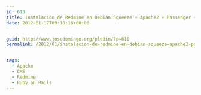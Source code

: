 ```yaml
---
id: 610
title: Instalación de Redmine en Debian Squeeze + Apache2 + Passenger + mySql
date: 2012-01-17T09:18:16+00:00


guid: http://www.josedomingo.org/pledin/?p=610
permalink: /2012/01/instalacion-de-redmine-en-debian-squeeze-apache2-passenger-mysql/


tags:
  - Apache
  - CMS
  - Redmine
  - Ruby on Rails
---
```

